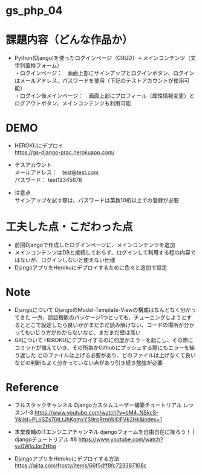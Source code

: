 # gs_php_04
# 課題内容（どんな作品か）

- Python(Django)を使ったログインページ（CRUD）＋メインコンテンツ（文字列置換フォーム）<br>
  ・ログインページ：　画面上部にサインアップとログインボタン、ログインはメールアドレス、パスワードを使用（下記のテストアカウントが使用可能）<br>
  ・ログイン後メインページ：　画面上部にプロフィール（属性情報変更）とログアウトボタン、メインコンテンツも利用可能<br>

# DEMO
- HEROKUにデプロイ<br>
  https://gs-django-prac.herokuapp.com/

- テスアカウント<br>
  メールアドレス：　test@test.com<br>
  パスワード： test12345678

- 注意点<br>
  サインアップを試す際は、パスワードは英数10桁以上での登録が必要

# 工夫した点・こだわった点

- 前回Djangoで作成したログインページに、メインコンテンツを追加
- メインコンテンツはDBと接続しておらず、ログインして利用する程の内容ではないが、ログインしないと使えない仕様
- DjangoアプリをHerokuにデプロイするために色々と追加で設定
 
# Note

- Djangoについて
  DjangoのModel-Template-Viewの構成はなんとなく分かってきた
  一方、認証機能のパッケージ1つとっても、チューニングしようとするとどこで設定したら良いかがまだまだ読み解けない、コードの場所が分かってもいじり方がわからないなど、まだまだ壁は高い
- Gitについて
  HEROKUにデプロイするのに何度かエラーを起こし、その際にコミットが増えていき、その所為かGithubにプッシュする際にもエラーを繰り返した
  どのファイルは上げる必要があり、どのファイルは上げなくて良いなどの判断もよく分かっていない点があり引き続き勉強が必要

# Reference

- フルスタックチャンネル
  Djangoカスタムユーザー構築チュートリアル レッスン1-3
  https://www.youtube.com/watch?v=bM4_NSkcS-Y&list=PLoSZs76tLtJhKgmxYS9rpRrmWlOFVk2Hk&index=1

- 本堂俊輔のITエンジニアチャンネル
  djangoフォームを自由自在に操ろう！ | djangoチュートリアル #8
  https://www.youtube.com/watch?v=0WIoJor2Hhg

- DjangoアプリをHerokuにデプロイする方法  
  https://qiita.com/frosty/items/66f5dff8fc723387108c

